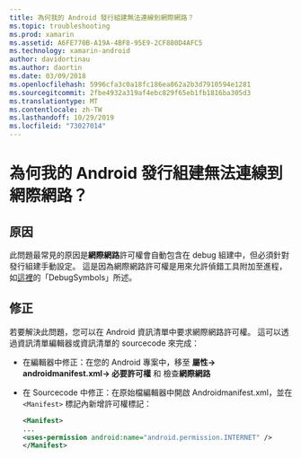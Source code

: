 ```yaml
---
title: 為何我的 Android 發行組建無法連線到網際網路？
ms.topic: troubleshooting
ms.prod: xamarin
ms.assetid: A6FE770B-A19A-4BF8-95E9-2CF880D4AFC5
ms.technology: xamarin-android
author: davidortinau
ms.author: daortin
ms.date: 03/09/2018
ms.openlocfilehash: 5996cfa3c0a18fc186ea862a2b3d7910594e1281
ms.sourcegitcommit: 2fbe4932a319af4ebc829f65eb1fb1816ba305d3
ms.translationtype: MT
ms.contentlocale: zh-TW
ms.lasthandoff: 10/29/2019
ms.locfileid: "73027014"
---
```

# <a name="why-cant-my-android-release-build-connect-to-the-internet"></a>為何我的 Android 發行組建無法連線到網際網路？

## <a name="cause"></a>原因

此問題最常見的原因是**網際網路**許可權會自動包含在 debug 組建中，但必須針對發行組建手動設定。 這是因為網際網路許可權是用來允許偵錯工具附加至進程，如[這裡](~/android/deploy-test/building-apps/build-process.md)的「DebugSymbols」所述。

## <a name="fix"></a>修正

若要解決此問題，您可以在 Android 資訊清單中要求網際網路許可權。 這可以透過資訊清單編輯器或資訊清單的 sourcecode 來完成：

- 在編輯器中修正：在您的 Android 專案中，移至 **屬性-> androidmanifest.xml-> 必要許可權** 和 檢查**網際網路**

- 在 Sourcecode 中修正：在原始檔編輯器中開啟 Androidmanifest.xml，並在 `<Manifest>` 標記內新增許可權標記：

    ```xml
    <Manifest>
    ...
    <uses-permission android:name="android.permission.INTERNET" />
    </Manifest>
    ```
